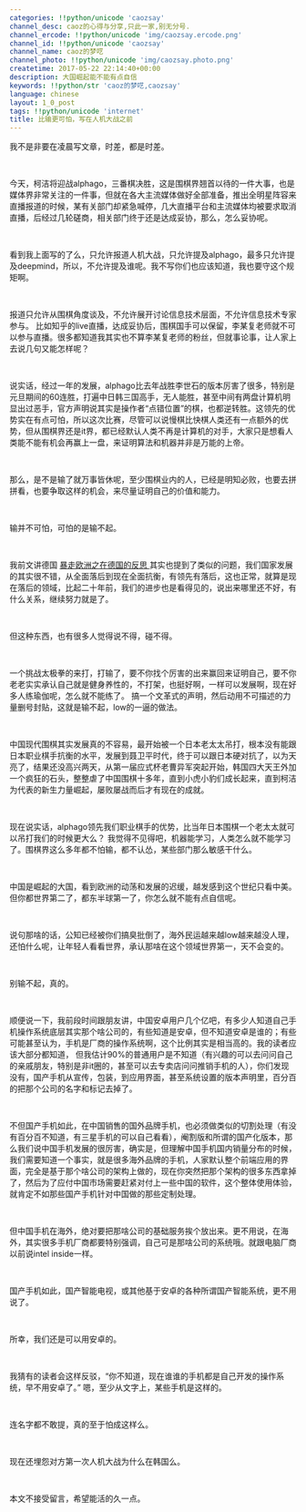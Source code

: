 ```yaml
---
categories: !!python/unicode 'caozsay'
channel_desc: caoz的心得与分享,只此一家,别无分号.
channel_ercode: !!python/unicode 'img/caozsay.ercode.png'
channel_id: !!python/unicode 'caozsay'
channel_name: caoz的梦呓
channel_photo: !!python/unicode 'img/caozsay.photo.png'
createtime: 2017-05-22 22:14:40+00:00
description: 大国崛起能不能有点自信
keywords: !!python/str 'caoz的梦呓,caozsay'
language: chinese
layout: 1_0_post
tags: !!python/unicode 'internet'
title: 比输更可怕，写在人机大战之前
---
```

<div class="rich_media_content" id="js_content">
<p>
         我不是非要在凌晨写文章，时差，都是时差。
        </p>
<p>
<br/>
</p>
<p>
         今天，柯洁将迎战alphago，三番棋决胜，这是围棋界翘首以待的一件大事，也是媒体界非常关注的一件事，但就在各大主流媒体做好全部准备，推出全明星阵容来直播报道的时候，某有关部门却紧急喊停，几大直播平台和主流媒体均被要求取消直播，后经过几轮磋商，相关部门终于还是达成妥协，那么，怎么妥协呢。
        </p>
<p>
<br/>
</p>
<p>
         看到我上面写的了么，只允许报道人机大战，只允许提及alphago，最多只允许提及deepmind，所以，不允许提及谁呢。我不写你们也应该知道，我也要守这个规矩啊。
        </p>
<p>
<br/>
</p>
<p>
         报道只允许从围棋角度谈及，不允许展开讨论信息技术层面，不允许信息技术专家参与。 比如知乎的live直播，达成妥协后，围棋国手可以保留，李某复老师就不可以参与直播。很多都知道我其实也不算李某复老师的粉丝，但就事论事，让人家上去说几句又能怎样呢？
        </p>
<p>
<br/>
</p>
<p>
         说实话，经过一年的发展，alphago比去年战胜李世石的版本厉害了很多，特别是元旦期间的60连胜，打遍中日韩三国高手，无人能胜，甚至中间有两盘计算机明显出过恶手，官方声明说其实是操作者“点错位置”的棋，也都逆转胜。这领先的优势实在有点可怕，所以这次比赛，尽管可以说慢棋比快棋人类还有一点额外的优势，但从围棋界还是it界，都已经默认人类不再是计算机的对手，大家只是想看人类能不能有机会再赢上一盘，来证明算法和机器并非是万能的上帝。
        </p>
<p>
<br/>
</p>
<p>
         那么，是不是输了就万事皆休呢，至少围棋业内的人，已经是明知必败，也要去拼拼看，也要争取这样的机会，来尽量证明自己的价值和能力。
        </p>
<p>
<br/>
</p>
<p>
         输并不可怕，可怕的是输不起。
        </p>
<p>
<br/>
</p>
<p>
         我前文讲德国
         <a data_ue_src="http://mp.weixin.qq.com/s?__biz=MzI0MjA1Mjg2Ng==&amp;mid=2649867291&amp;idx=1&amp;sn=5fb195e9e7b58a76cad8949dce099da1&amp;chksm=f1075e76c670d7607592365b491e471b3062345d4c5288c2e090187391af8bf563abd94d495c&amp;scene=21#wechat_redirect" href="http://mp.weixin.qq.com/s?__biz=MzI0MjA1Mjg2Ng==&amp;mid=2649867291&amp;idx=1&amp;sn=5fb195e9e7b58a76cad8949dce099da1&amp;chksm=f1075e76c670d7607592365b491e471b3062345d4c5288c2e090187391af8bf563abd94d495c&amp;scene=21#wechat_redirect" target="_blank">
          暴走欧洲之在德国的反思
         </a>
         其实也提到了类似的问题，我们国家发展的其实很不错，从全面落后到现在全面抗衡，有领先有落后，这也正常，就算是现在落后的领域，比起二十年前，我们的进步也是看得见的，说出来哪里还不好，有什么关系，继续努力就是了。
        </p>
<p>
<br/>
</p>
<p>
         但这种东西，也有很多人觉得说不得，碰不得。
        </p>
<p>
<br/>
</p>
<p>
         一个挑战太极拳的来打，打输了，要不你找个厉害的出来赢回来证明自己，要不你老老实实承认自己就是健身养性的，不打架，也挺好啊，一样可以发展啊，现在好多人练瑜伽呢，怎么就不能练了。 搞一个文革式的声明，然后动用不可描述的力量删号封贴，这就是输不起，low的一逼的做法。
        </p>
<p>
<br/>
</p>
<p>
         中国现代围棋其实发展真的不容易，最开始被一个日本老太太吊打，根本没有能跟日本职业棋手抗衡的水平，发展到聂卫平时代，终于可以跟日本硬对抗了，以为天亮了，结果还没高兴两天，从第一届应式杯老曹异军突起开始，韩国四大天王外加一个疯狂的石头，整整虐了中国围棋十多年，直到小虎小豹们成长起来，直到柯洁为代表的新生力量崛起，屡败屡战而后才有现在的成就。
        </p>
<p>
<br/>
</p>
<p>
         现在说实话，alphago领先我们职业棋手的优势，比当年日本围棋一个老太太就可以吊打我们的时候更大么？ 我觉得不见得吧，机器能学习，人类怎么就不能学习了。围棋界这么多年都不怕输，都不认怂，某些部门那么敏感干什么。
        </p>
<p>
<br/>
</p>
<p>
         中国是崛起的大国，看到欧洲的动荡和发展的迟缓，越发感到这个世纪只看中美。但你都世界第二了，都东半球第一了，你怎么就不能有点自信呢。
        </p>
<p>
<br/>
</p>
<p>
         说句那啥的话，公知已经被你们搞臭批倒了，海外民运越来越low越来越没人理，还怕什么呢，让年轻人看看世界，承认那啥在这个领域世界第一，天不会变的。
        </p>
<p>
<br/>
</p>
<p>
         别输不起，真的。
        </p>
<p>
<br/>
</p>
<p>
         顺便说一下，我前段时间跟朋友讲，中国安卓用户几个亿吧，有多少人知道自己手机操作系统底层其实那个啥公司的，有些知道是安卓，但不知道安卓是谁的；有些可能甚至认为，手机是厂商的操作系统啊，这个比例其实是相当高的。我的读者应该大部分都知道， 但我估计90%的普通用户是不知道（有兴趣的可以去问问自己的亲戚朋友，特别是非it圈的，甚至可以去专卖店问问推销手机的人），你们发现没有，国产手机从宣传，包装，到应用界面，甚至系统设置的版本声明里，百分百的把那个公司的名字和标记去掉了。
        </p>
<p>
<br/>
</p>
<p>
         不但国产手机如此，在中国销售的国外品牌手机，也必须做类似的切割处理（有没有百分百不知道，有三星手机的可以自己看看），阉割版和所谓的国产化版本，那么我们说中国手机发展的很厉害，确实是，但理解中国手机国内销量分布的时候，我们需要知道一个事实，就是很多海外品牌的手机，人家默认整个前端应用的界面，完全是基于那个啥公司的架构上做的，现在你突然把那个架构的很多东西拿掉了，然后为了应付中国市场需要赶紧对付上一些中国的软件，这个整体使用体验，就肯定不如那些国产手机针对中国做的那些定制处理。
        </p>
<p>
<br/>
</p>
<p>
         但中国手机在海外，绝对要把那啥公司的基础服务挨个放出来。更不用说，在海外，其实很多手机厂商都要特别强调，自己可是那啥公司的系统哦。就跟电脑厂商以前说intel inside一样。
        </p>
<p>
<br/>
</p>
<p>
         国产手机如此，国产智能电视，或其他基于安卓的各种所谓国产智能系统，更不用说了。
        </p>
<p>
<br/>
</p>
<p>
         所幸，我们还是可以用安卓的。
        </p>
<p>
<br/>
</p>
<p>
         我猜有的读者会这样反驳，“你不知道，现在谁谁的手机都是自己开发的操作系统，早不用安卓了。” 嗯，至少从文字上，某些手机是这样的。
        </p>
<p>
<br/>
</p>
<p>
         连名字都不敢提，真的至于怕成这样么。
        </p>
<p>
<br/>
</p>
<p>
         现在还埋怨对方第一次人机大战为什么在韩国么。
        </p>
<p>
<br/>
</p>
<p>
         本文不接受留言，希望能活的久一点。
        </p>
</div>